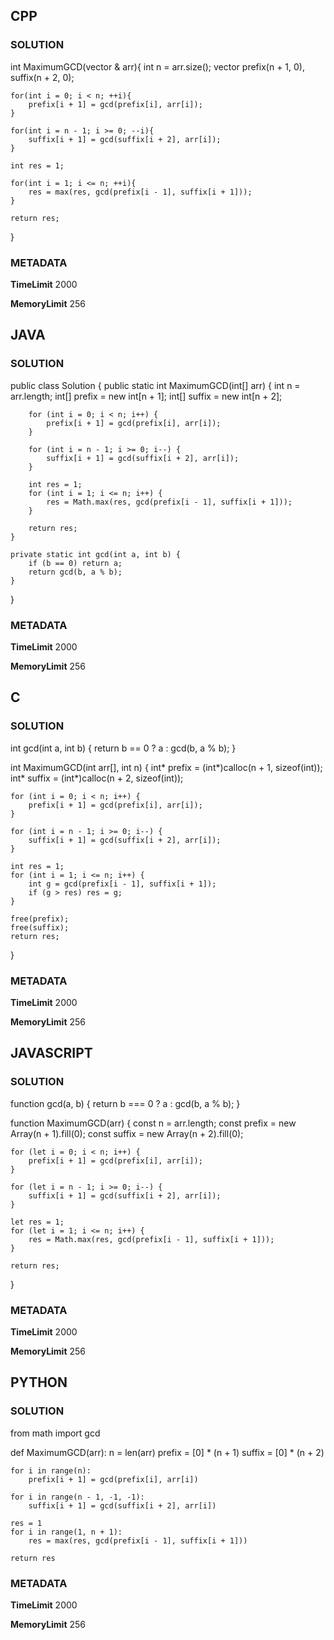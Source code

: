 ## CPP

### SOLUTION

int MaximumGCD(vector<int> & arr){
    int n = arr.size();
    vector<int> prefix(n + 1, 0), suffix(n + 2, 0);

    for(int i = 0; i < n; ++i){
        prefix[i + 1] = gcd(prefix[i], arr[i]);
    }

    for(int i = n - 1; i >= 0; --i){
        suffix[i + 1] = gcd(suffix[i + 2], arr[i]);
    }

    int res = 1;

    for(int i = 1; i <= n; ++i){
        res = max(res, gcd(prefix[i - 1], suffix[i + 1]));
    }

    return res;
}


### METADATA

**TimeLimit**
2000

**MemoryLimit**
256

## JAVA

### SOLUTION

public class Solution {
    public static int MaximumGCD(int[] arr) {
        int n = arr.length;
        int[] prefix = new int[n + 1];
        int[] suffix = new int[n + 2];

        for (int i = 0; i < n; i++) {
            prefix[i + 1] = gcd(prefix[i], arr[i]);
        }

        for (int i = n - 1; i >= 0; i--) {
            suffix[i + 1] = gcd(suffix[i + 2], arr[i]);
        }

        int res = 1;
        for (int i = 1; i <= n; i++) {
            res = Math.max(res, gcd(prefix[i - 1], suffix[i + 1]));
        }

        return res;
    }

    private static int gcd(int a, int b) {
        if (b == 0) return a;
        return gcd(b, a % b);
    }
}


### METADATA

**TimeLimit**
2000

**MemoryLimit**
256

## C

### SOLUTION

int gcd(int a, int b) {
    return b == 0 ? a : gcd(b, a % b);
}

int MaximumGCD(int arr[], int n) {
    int* prefix = (int*)calloc(n + 1, sizeof(int));
    int* suffix = (int*)calloc(n + 2, sizeof(int));

    for (int i = 0; i < n; i++) {
        prefix[i + 1] = gcd(prefix[i], arr[i]);
    }

    for (int i = n - 1; i >= 0; i--) {
        suffix[i + 1] = gcd(suffix[i + 2], arr[i]);
    }

    int res = 1;
    for (int i = 1; i <= n; i++) {
        int g = gcd(prefix[i - 1], suffix[i + 1]);
        if (g > res) res = g;
    }

    free(prefix);
    free(suffix);
    return res;
}

### METADATA

**TimeLimit**
2000

**MemoryLimit**
256

## JAVASCRIPT

### SOLUTION

function gcd(a, b) {
    return b === 0 ? a : gcd(b, a % b);
}

function MaximumGCD(arr) {
    const n = arr.length;
    const prefix = new Array(n + 1).fill(0);
    const suffix = new Array(n + 2).fill(0);

    for (let i = 0; i < n; i++) {
        prefix[i + 1] = gcd(prefix[i], arr[i]);
    }

    for (let i = n - 1; i >= 0; i--) {
        suffix[i + 1] = gcd(suffix[i + 2], arr[i]);
    }

    let res = 1;
    for (let i = 1; i <= n; i++) {
        res = Math.max(res, gcd(prefix[i - 1], suffix[i + 1]));
    }

    return res;
}


### METADATA

**TimeLimit**
2000

**MemoryLimit**
256

## PYTHON

### SOLUTION

from math import gcd

def MaximumGCD(arr):
    n = len(arr)
    prefix = [0] * (n + 1)
    suffix = [0] * (n + 2)

    for i in range(n):
        prefix[i + 1] = gcd(prefix[i], arr[i])

    for i in range(n - 1, -1, -1):
        suffix[i + 1] = gcd(suffix[i + 2], arr[i])

    res = 1
    for i in range(1, n + 1):
        res = max(res, gcd(prefix[i - 1], suffix[i + 1]))

    return res


### METADATA

**TimeLimit**
2000

**MemoryLimit**
256
